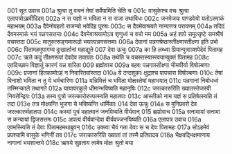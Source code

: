 001 	सूत उवाच
001a	श्रुत्वा तु वचनं तेषां सर्वेषामिति चेति च
001c	वासुकेश्च वचः श्रुत्वा एलापत्रोऽब्रवीदिदम्
002a	न स यज्ञो न भविता न स राजा तथाविधः
002c	जनमेजयः पाण्डवेयो यतोऽस्माकं महाभयम्
003a	दैवेनोपहतो राजन्यो भवेदिह पूरुषः
003c	स दैवमेवाश्रयते नान्यत्तत्र परायणम्
004a	तदिदं दैवमस्माकं भयं पन्नगसत्तमाः
004c	दैवमेवाश्रयामोऽत्र शृणुध्वं च वचो मम
005a	अहं शापे समुत्सृष्टे समश्रौषं वचस्तदा
005c	मातुरुत्सङ्गमारूढो भयात्पन्नगसत्तमाः
006a	देवानां पन्नगश्रेष्ठास्तीक्ष्णास्तीक्ष्णा इति प्रभो
006c	पितामहमुपागम्य दुःखार्तानां महाद्युते
007 	देवा ऊचुः
007a	का हि लब्ध्वा प्रियान्पुत्राञ्शपेदेवं पितामह
007c	ऋते कद्रूं तीक्ष्णरूपां देवदेव तवाग्रतः
008a	तथेति च वचस्तस्यास्त्वयाप्युक्तं पितामह
008c	एतदिच्छाम विज्ञातुं कारणं यन्न वारिता
009 	ब्रह्मोवाच
009a	बहवः पन्नगास्तीक्ष्णा भीमवीर्या विषोल्बणाः
009c	प्रजानां हितकामोऽहं न निवारितवांस्तदा
010a	ये दन्दशूकाः क्षुद्राश्च पापचारा विषोल्बणाः
010c	तेषां विनाशो भविता न तु ये धर्मचारिणः
011a	यन्निमित्तं च भविता मोक्षस्तेषां महाभयात्
011c	पन्नगानां निबोधध्वं तस्मिन्काले तथागते
012a	यायावरकुले धीमान्भविष्यति महानृषिः
012c	जरत्कारुरिति ख्यातस्तेजस्वी नियतेन्द्रियः
013a	तस्य पुत्रो जरत्कारोरुत्पत्स्यति महातपाः
013c	आस्तीको नाम यज्ञं स प्रतिषेत्स्यति तं तदा
013e	तत्र मोक्ष्यन्ति भुजगा ये भविष्यन्ति धार्मिकाः
014	देवा ऊचुः
014a	स मुनिप्रवरो देव जरत्कारुर्महातपाः
014c	कस्यां पुत्रं महात्मानं जनयिष्यति वीर्यवान्
015	ब्रह्मोवाच
015a	सनामायां सनामा स कन्यायां द्विजसत्तमः
015c	अपत्यं वीर्यवान्देवा वीर्यवज्जनयिष्यति
016a	एलापत्र उवाच
016a	एवमस्त्विति तं देवाः पितामहमथाब्रुवन्
016c	उक्त्वा चैवं गता देवाः स च देवः पितामहः
017a	सोऽहमेवं प्रपश्यामि वासुके भगिनीं तव
017c	जरत्कारुरिति ख्यातां तां तस्मै प्रतिपादय
018a	भैक्षवद्भिक्षमाणाय नागानां भयशान्तये
018c	ऋषये सुव्रताय त्वमेष मोक्षः श्रुतो मया
